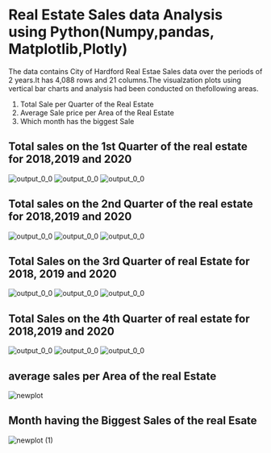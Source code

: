 # Real Estate Sales data Analysis using Python(Numpy,pandas, Matplotlib,Plotly)
The data contains  City of Hardford Real Estae Sales data over the periods of 2 years.It has 4,088 rows and 21 columns.The visualzation plots using vertical bar charts and analysis had been conducted on thefollowing areas.

1.	Total Sale per Quarter of the Real Estate
2.	Average Sale price per Area of  the Real Estate
3.	Which month has the biggest Sale

## Total  sales on  the 1st  Quarter  of the real estate for 2018,2019 and 2020

![output_0_0](https://user-images.githubusercontent.com/107675917/195319890-16975fc0-55a4-4633-9b1a-6d930c41ecf8.png)
![output_0_0](https://user-images.githubusercontent.com/107675917/195324010-510a06be-1f77-4d49-9b5c-a38d7e031287.png)
![output_0_0](https://user-images.githubusercontent.com/107675917/195324138-799e2362-7920-4cf3-9037-e15f03c52088.png)

## Total sales on  the 2nd Quarter of the real  estate for 2018,2019 and 2020
![output_0_0](https://user-images.githubusercontent.com/107675917/195331544-5573f14f-bdea-4399-ba16-011b73ed7536.png)
![output_0_0](https://user-images.githubusercontent.com/107675917/195331736-d44b6281-0056-4a9f-9c1a-1cac209799d8.png)
![output_0_0](https://user-images.githubusercontent.com/107675917/195332874-80dd9645-cd0d-4606-9d08-576eb2afddc5.png)

## Total Sales on the 3rd Quarter of real Estate for 2018, 2019 and 2020

![output_0_0](https://user-images.githubusercontent.com/107675917/195333200-f42ce9ed-6bff-4cde-8ea2-3e887efac9ea.png)
![output_0_0](https://user-images.githubusercontent.com/107675917/195333353-dd825248-41d6-4d06-b9e9-330024885df5.png)
![output_0_0](https://user-images.githubusercontent.com/107675917/195333546-414d1a01-5bce-4e67-8179-262e23ef5ca3.png)

## Total Sales on the 4th Quarter of real estate for 2018,2019 and 2020

![output_0_0](https://user-images.githubusercontent.com/107675917/195338574-3220d30d-37af-4883-8b99-1eee1277febe.png)
![output_0_0](https://user-images.githubusercontent.com/107675917/195338743-4e7b4369-272e-4613-be83-56ac4f880e7b.png)
![output_0_0](https://user-images.githubusercontent.com/107675917/195338870-593ad1c8-b535-48ac-a428-6cf33a88faf2.png)

## average sales per Area of the real Estate
![newplot](https://user-images.githubusercontent.com/107675917/195340372-6abdea37-f367-4d74-890f-d962be4d1040.png)

## Month having the Biggest Sales of the real Esate
![newplot (1)](https://user-images.githubusercontent.com/107675917/195340629-f67e3c86-3b4e-4dd8-beb0-2a358ee08a59.png)





